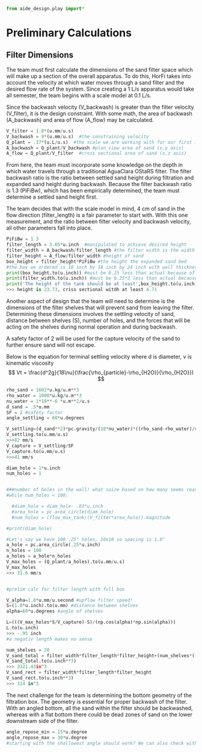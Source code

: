 ```python
from aide_design.play import*
```
# Preliminary Calculations

## Filter Dimensions
The team must first calculate the dimensions of the sand filter space which will make up a section of the overall apparatus. To do this, HorFi takes into account the velocity at which water moves through a sand filter and the desired flow rate of the system. Since creating a 1 L/s apparatus would take all semester, the team begins with a scale model at 0.1 L/s.

Since the backwash velocity (V_backwash) is greater than the filter velocity (V_filter), it is the design constraint. With some math, the area of backwash (A_backwash) and area of flow (A_flow) may be calculated.


```python
V_filter = 1.8*(u.mm/u.s)
V_backwash = 9*(u.mm/u.s)  #the constraining velocity
Q_plant = .37*(u.L/u.s)  #the scale we are working with for our first iteration of the filter, manipulated to achieve desired width
A_backwash = Q_plant/V_backwash #plan view area of sand (x,y axis)
A_flow = Q_plant/V_filter  #cross sectional area of sand (x,z axis)
```
From here, the team must incorporate some knowledge on the depth in which water travels through a traditional AguaClara OStaRS filter. The filter backwash ratio is the ratio between settled sand height during filtration and expanded sand height during backwash. Because the filter backwash ratio is 1.3 (PiFiBw), which has been empirically determined, the team must determine a settled sand height first.

The team decides that with the scale model in mind, 4 cm of sand in the flow direction (filter_length) is a fair parameter to start with. With this one measurement, and the ratio between filter velocity and backwash velocity, all other parameters fall into place.

```python
PiFiBw = 1.3
filter_length = 3.65*u.inch  #manipulated to achieve desired height
filter_width = A_backwash/filter_length #the filter width is the width for BOTH areas
filter_height = A_flow/filter_width #height of sand
box_height = filter_height*PiFiBw #the height the expanded sand bed
#the box we ordered is 18 inch by 18 inch by 24 inch with wall thickness of 0.25 inches
print(box_height.to(u.inch)) #must be 0.25 less than actual because of thickness of the box floor ordered
print(filter_width.to(u.inch)) #must be 0.25*2 less than actual because of thickness of walls on either side
print('The height of the tank should be at least',box_height.to(u.inch),'with a cross-sectional width of',filter_width.to(u.inch),'(thicknesses omitted).')
>>> height is 23.73, criss sectional witdh at least 4.71
```

Another aspect of design that the team will need to  determine is the dimensions of the filter shelves that will prevent sand from leaving the filter. Determining these dimensions involves the settling velocity of sand, distance between shelves (S), number of holes, and the forces that will be acting on the shelves during normal operation and during backwash.

A safety factor of 2 will be used for the capture velocity of the sand to further ensure sand will not escape.

Below is the equation for terminal settling velocity where d is diameter, $\nu$ is kinematic viscosity
$$ Vt = \frac{d^2g}{18\nu}(\frac{\rho_{particle}-\rho_{H2O}}{\rho_{H2O}}) $$

```python
rho_sand = 1602*u.kg/u.m**3
rho_water = 1000*u.kg/u.m**3
nu_water = 1*10**-6 *u.m**2/u.s
d_sand = .5*u.mm
SF = 2 #safety factor
angle_settling = 60*u.degrees

V_settling=(d_sand**2)*pc.gravity/(18*nu_water)*((rho_sand-rho_water)/rho_water)
V_settling.to(u.mm/u.s)
>>>82 mm/s
V_capture = V_settling/SF
V_capture.to(u.mm/u.s)
>>>41 mm/s

diam_hole = 1*u.inch
num_holes = 1


###number of holes in the wall! what saize based on how many seems reasonable
#while num_holes < 100:

  #diam_hole = diam_hole- .01*u.inch
  #area_hole = pc.area_circle(diam_hole)
  #num_holes = (flow_max_tank/(V_filter*area_hole)).magnitude

#print(diam_hole)

#Let's say we have 100 .25" holes, 10x10 so spacing is 1.8"
a_hole = pc.area_circle(.25*u.inch)
n_holes = 100
a_holes = a_hole*n_holes
V_max_holes = (Q_plant/a_holes).to(u.mm/u.s)
V_max_holes
>>> 31.6 mm/s


#prelim calc for filter length with full box

V_alpha=1.8*u.mm/u.second #upflow filter speed!
S=(1.8*u.inch).to(u.mm) #distance between shelves
alpha=60*u.degrees #angle of shelves

L=(((V_max_holes*S/V_capture)-S)/(np.cos(alpha)*np.sin(alpha)))
L.to(u.inch)
>>> -.95 inch
#a negativ length makes no sense

num_shelves = 20
V_sand_total = filter_width*filter_length*filter_height+(num_shelves*((L**2)/2)*np.sin(alpha)*np.cos(alpha)*filter_width)
V_sand_total.to(u.inch**3)
>>> 3321.43in^3
V_sand_rect = filter_width*filter_length*filter_height
V_sand_rect.to(u.inch**3)
>>> 314 in^3

```




The next challenge for the team is determining the bottom geometry of the filtration box. The geometry is essential for proper backwash of the filter. With an angled bottom, all the sand within the filter should be backwashed, whereas with a flat bottom there could be dead zones of sand on the lower downstream side of the filter.

```python
angle_repose_min = 15*u.degree
angle_repose_max = 30*u.degree
#starting with the shallowest angle should work? We can also check with our sand


```

